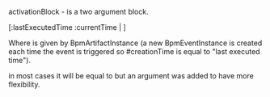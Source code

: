 activationBlock - is a two argument block.

[:lastExecutedTime :currentTime | ]

Where <lastExecutedTime> is given by BpmArtifactInstance <creationTime> (a new BpmEventInstance is created each time the event is triggered so #creationTime is equal to "last executed time").

<currentTime> in most cases it will be equal to <TimeStamp now> but an argument was added to have more flexibility.
